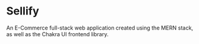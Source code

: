 # Sellify
An E-Commerce full-stack web application created using the MERN stack, as well as the Chakra UI frontend library.
